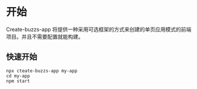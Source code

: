# 开始

Create-buzzs-app 将提供一种采用可选框架的方式来创建的单页应用模式的前端项目。并且不需要配置就能构建。

## 快速开始

```shell
npx cteate-buzzs-app my-app
cd my-app
npm start
```